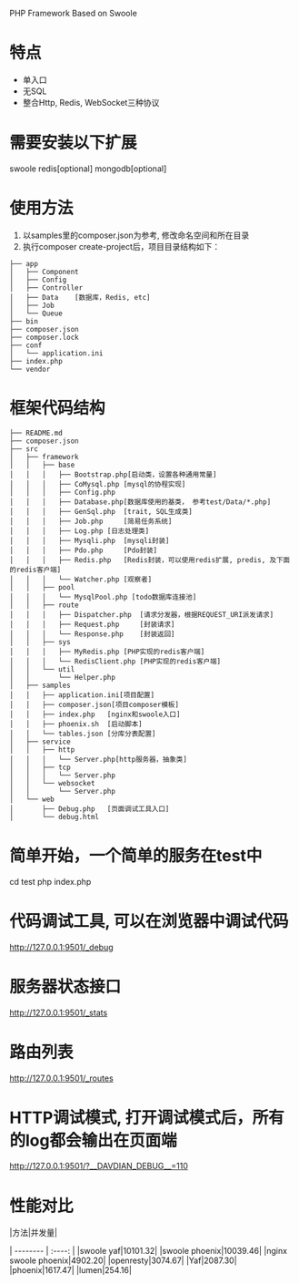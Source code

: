 PHP Framework Based on Swoole
# 特点
- 单入口
- 无SQL
- 整合Http, Redis, WebSocket三种协议
# 需要安装以下扩展
swoole
redis[optional]
mongodb[optional]

# 使用方法
1. 以samples里的composer.json为参考, 修改命名空间和所在目录
2. 执行composer create-project后，项目目录结构如下：
```
├── app
│   ├── Component
│   ├── Config
│   ├── Controller
│   ├── Data    [数据库，Redis, etc]
│   ├── Job
│   └── Queue
├── bin
├── composer.json
├── composer.lock
├── conf
│   └── application.ini
├── index.php
└── vendor
```

# 框架代码结构
```
├── README.md
├── composer.json
├── src
│   ├── framework
│   │   ├── base
│   │   │   ├── Bootstrap.php[启动类，设置各种通用常量]
│   │   │   ├── CoMysql.php [mysql的协程实现]
│   │   │   ├── Config.php
│   │   │   ├── Database.php[数据库使用的基类， 参考test/Data/*.php]
│   │   │   ├── GenSql.php  [trait, SQL生成类]
│   │   │   ├── Job.php     [简易任务系统]
│   │   │   ├── Log.php [日志处理类]
│   │   │   ├── Mysqli.php  [mysqli封装]
│   │   │   ├── Pdo.php     [Pdo封装]
│   │   │   ├── Redis.php   [Redis封装，可以使用redis扩展, predis, 及下面的redis客户端]
│   │   │   └── Watcher.php [观察者]
│   │   ├── pool
│   │   │   └── MysqlPool.php [todo数据库连接池]
│   │   ├── route
│   │   │   ├── Dispatcher.php  [请求分发器，根据REQUEST_URI派发请求]
│   │   │   ├── Request.php     [封装请求]
│   │   │   └── Response.php    [封装返回]
│   │   ├── sys
│   │   │   ├── MyRedis.php [PHP实现的redis客户端]
│   │   │   └── RedisClient.php [PHP实现的redis客户端]
│   │   └── util
│   │       └── Helper.php
│   ├── samples
│   │   ├── application.ini[项目配置]
│   │   ├── composer.json[项目composer模板]
│   │   ├── index.php   [nginx和swoole入口]
│   │   ├── phoenix.sh  [启动脚本]
│   │   └── tables.json [分库分表配置]
│   ├── service
│   │   ├── http
│   │   │   └── Server.php[http服务器，抽象类]
│   │   ├── tcp
│   │   │   └── Server.php
│   │   └── websocket
│   │       └── Server.php
│   └── web
│       ├── Debug.php   [页面调试工具入口]
│       └── debug.html
```
# 简单开始，一个简单的服务在test中
cd test
php index.php

# 代码调试工具, 可以在浏览器中调试代码
http://127.0.0.1:9501/_debug

# 服务器状态接口
http://127.0.0.1:9501/_stats

# 路由列表
http://127.0.0.1:9501/_routes

# HTTP调试模式, 打开调试模式后，所有的log都会输出在页面端
http://127.0.0.1:9501/?__DAVDIAN_DEBUG__=110

# 性能对比

|方法|并发量|

| -------- | :----: |
|swoole yaf|10101.32|
|swoole phoenix|10039.46|
|nginx swoole phoenix|4902.20|
|openresty|3074.67|
|Yaf|2087.30|
|phoenix|1617.47|
|lumen|254.16|